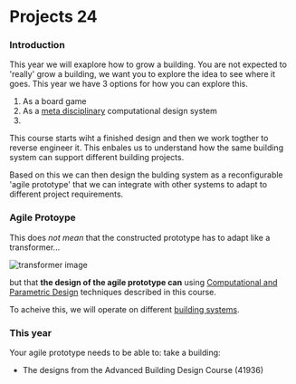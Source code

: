 # Projects 24

### Introduction

This year we will exaplore how to grow a building. You are not expected to 'really' grow a building, we want you to explore the idea to see where it goes. This year we have 3 options for how you can explore this.
1. As a board game
2. As a [meta disciplinary] computational design system
3. 


This course starts wiht a finished design and then we work togther to reverse engineer it. This enbales us to understand how the same building system can support different building projects.

Based on this we can then design the bulding system as a reconfigurable 'agile prototype' that we can integrate with other systems to adapt to different project requirements.

<!-- * support each of the 3 futures (near, mid and far) for either the planet A or planet B scenario you defined in [A1](/Agile/Assignments/A1)
-->

### Agile Protoype
This does *not mean* that the constructed prototype has to adapt like a transformer...

![transformer image](https://tfwiki.net/mediawiki/images2/thumb/d/dc/OpTransformsSu.jpg/400px-OpTransformsSu.jpg)  

but that **the design of the agile prototype can** using [Computational and Parametric Design] techniques described in this course.

To acheive this, we will operate on different [building systems](/Agile/Systems/).

### This year

Your agile prototype needs to be able to: take a building:

* The designs from the Advanced Building Design Course (41936)
<!--* The model for the Skylab building on campus.-->

[Computational and Parametric Design]: /Agile/Concepts/ComputationalDesign
[meta disciplinary]: /Agile/Concepts/MetaDisciplinary

<!--

1. [Roskilde]
2. [Space]
3. [Skate]
4. [Skylab]

Finally you must make a [physical prototype]

[physical prototype]: /Agile/Concepts/PhysicalPrototype
[Roskilde]: /Agile/Projects/Roskilde
[Space]: /Agile/Projects/Space
[Skate]: /Agile/Projects/Skate
[Skylab]: /Agile/Projects/Skylab

-->


